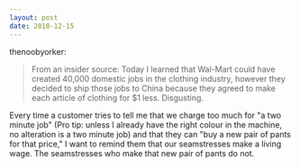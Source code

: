```yaml
---
layout: post
date: 2010-12-15
---
```


thenoobyorker:  
>From an insider source: Today I learned that Wal-Mart could have created 40,000 domestic jobs in the clothing industry, however they decided to ship those jobs to China because they agreed to make each article of clothing for $1 less. Disgusting.

Every time a customer tries to tell me that we charge too much for "a two minute job" (Pro tip: unless I already have the right colour in the machine, no alteration is a two minute job) and that they can "buy a new pair of pants for that price," I want to remind them that our seamstresses make a living wage. The seamstresses who make that new pair of pants do not.
